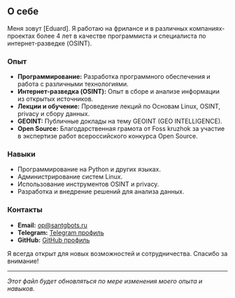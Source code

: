 ## О себе

Меня зовут [Eduard]. Я работаю на фрилансе и в различных компаниях-проектах более 4 лет в качестве программиста и специалиста по интернет-разведке (OSINT). 

### Опыт

- **Программирование:** Разработка программного обеспечения и работа с различными технологиями.
- **Интернет-разведка (OSINT):** Опыт в сборе и анализе информации из открытых источников.
- **Лекции и обучение:** Проведение лекций по Основам Linux, OSINT, privacy и сбору данных.
- **GEOINT:** Публичные доклады на тему GEOINT (GEO INTELLIGENCE).
- **Open Source:** Благодарственная грамота от Foss kruzhok за участие в экспертизе работ всероссийского конкурса Open Source.

### Навыки

- Программирование на Python и других языках.
- Администрирование систем Linux.
- Использование инструментов OSINT и privacy.
- Разработка и внедрение решений для анализа данных.

### Контакты

- **Email:** [op@santgbots.ru](mailto:op@santgbots.ru)
- **Telegram:** [Telegram профиль](https://t.me/e_isaevsan)
- **GitHub:** [GitHub профиль](https://github.com/krakodjaba)

Я всегда открыт для новых возможностей и сотрудничества. Спасибо за внимание!

---

*Этот файл будет обновляться по мере изменения моего опыта и навыков.*
